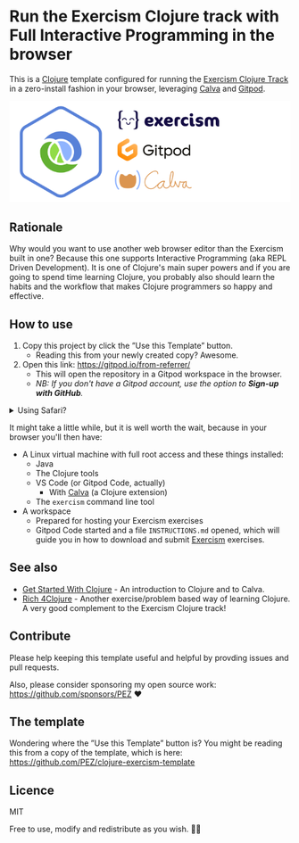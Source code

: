 # Run the Exercism Clojure track with Full Interactive Programming in the browser

This is a [Clojure](https://clojure.org/) template configured for running the [Exercism Clojure Track](https://exercism.org/tracks/clojure) in a zero-install fashion in your browser, leveraging [Calva](https://calva.io) and [Gitpod](https://www.gitpod.io/).

![Exercism + Gitpod + Calva](assets/exercism-clojure-track-wo-header.png)

## Rationale

Why would you want to use another web browser editor than the Exercism built in one? Because this one supports Interactive Programming (aka REPL Driven Development). It is one of Clojure's main super powers and if you are going to spend time learning Clojure, you probably also should learn the habits and the workflow that makes Clojure programmers so happy and effective.

## How to use

1. Copy this project by click the ”Use this Template” button.
   * Reading this from your newly created copy? Awesome. 
1. Open this link: https://gitpod.io/from-referrer/
   * This will open the repository in a Gitpod workspace in the browser.
   * _NB: If you don't have a Gitpod account, use the option to **Sign-up with GitHub**._

<details><summary>Using Safari?</summary>

Then the link probably won't work. Instead prepend the repository URL with `https://gitpod.io/#` and load that page.

</details>

It might take a little while, but it is well worth the wait, because in your browser you'll then have:

* A Linux virtual machine with full root access and these things installed:
    * Java
    * The Clojure tools
    * VS Code (or Gitpod Code, actually)
       * With [Calva](https://calva.io) (a Clojure extension)
    * The `exercism` command line tool
* A workspace
    * Prepared for hosting your Exercism exercises
    * Gitpod Code started and a file `INSTRUCTIONS.md` opened, which will guide you in how to download and submit [Exercism](https://exercism.orh) exercises.

## See also

* [Get Started With Clojure](https://calva.io/get-started-with-clojure/) - An introduction to Clojure and to Calva.
* [Rich 4Clojure](https://github.com/PEZ/rich4clojure) - Another exercise/problem based way of learning Clojure. A very good complement to the Exercism Clojure track!

## Contribute

Please help keeping this template useful and helpful by provding issues and pull requests.

Also, please consider sponsoring my open source work: https://github.com/sponsors/PEZ ❤️ 

## The template

Wondering where the ”Use this Template” button is? You might be reading this from a copy of the template, which is here: https://github.com/PEZ/clojure-exercism-template

## Licence

MIT

Free to use, modify and redistribute as you wish. 🍻🗽 